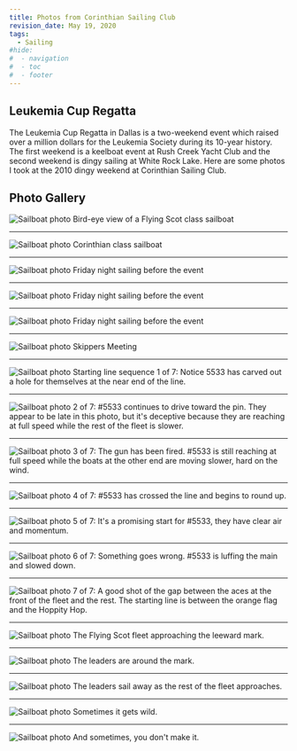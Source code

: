 ```yaml
---
title: Photos from Corinthian Sailing Club
revision_date: May 19, 2020
tags:
  - Sailing
#hide:
#  - navigation
#  - toc
#  - footer
---
```


## Leukemia Cup Regatta

The Leukemia Cup Regatta in Dallas is a two-weekend event which raised over a million dollars for the Leukemia Society during its 10-year history. The first weekend is a keelboat event at Rush Creek Yacht Club and the second weekend is dingy sailing at White Rock Lake. Here are some photos I took at the 2010 dingy weekend at Corinthian Sailing Club.

## Photo Gallery

![Sailboat photo](_media/2010-04-23_184849.jpg)
Bird-eye view of a Flying Scot class sailboat

---

![Sailboat photo](_media/2010-04-25_083431.jpg)
Corinthian class sailboat

---

![Sailboat photo](_media/2010-04-23_183054.jpg)
Friday night sailing before the event

---

![Sailboat photo](_media/2010-04-23_193024.jpg)
Friday night sailing before the event

---

![Sailboat photo](_media/2010-04-23_192958.jpg)
Friday night sailing before the event

---

![Sailboat photo](_media/2010-04-24_114041.jpg)
Skippers Meeting

---

![Sailboat photo](_media/2010-04-24_090804.jpg)
Starting line sequence 1 of 7: Notice 5533 has carved out a hole for themselves at the near end of the line.

---

![Sailboat photo](_media/2010-04-24_090811.jpg)
2 of 7: #5533 continues to drive toward the pin. They appear to be late in this photo, but it's deceptive because they are reaching at full speed while the rest of the fleet is slower.

---

![Sailboat photo](_media/2010-04-24_090814.jpg)
3 of 7: The gun has been fired. #5533 is still reaching at full speed while the boats at the other end are moving slower, hard on the wind.

---

![Sailboat photo](_media/2010-04-24_090816.jpg)
4 of 7: #5533 has crossed the line and begins to round up.

---

![Sailboat photo](_media/2010-04-24_090817.jpg)
5 of 7: It's a promising start for #5533, they have clear air and momentum.

---

![Sailboat photo](_media/2010-04-24_090818.jpg)
6 of 7: Something goes wrong. #5533 is luffing the main and slowed down.

---

![Sailboat photo](_media/2010-04-24_090820.jpg)
7 of 7: A good shot of the gap between the aces at the front of the fleet and the rest. The starting line is between the orange flag and the Hoppity Hop.

---

![Sailboat photo](_media/2010-04-25_092241.jpg)
The Flying Scot fleet approaching the leeward mark.

---

![Sailboat photo](_media/2010-04-25_092255.jpg)
The leaders are around the mark.

---

![Sailboat photo](_media/2010-04-25_092309.jpg)
The leaders sail away as the rest of the fleet approaches.

---

![Sailboat photo](_media/2010-04-25_093847.jpg)
Sometimes it gets wild.

---

![Sailboat photo](_media/2010-04-24_104617.jpg)
And sometimes, you don't make it.
